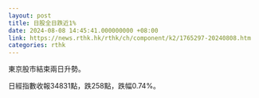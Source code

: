 ```yaml
---
layout: post
title: 日股全日跌近1%
date: 2024-08-08 14:45:41.000000000 +08:00
link: https://news.rthk.hk/rthk/ch/component/k2/1765297-20240808.htm
categories: rthk
---
```


東京股市結束兩日升勢。

日經指數收報34831點，跌258點，跌幅0.74%。
